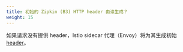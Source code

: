 ```yaml
---
title: 初始的 Zipkin (B3) HTTP header 由谁生成？
weight: 15
---
```


如果请求没有提供 header，Istio sidecar 代理（Envoy）将为其生成初始 [header](https://www.envoyproxy.io/docs/envoy/latest/configuration/http_conn_man/headers#x-request-id)。